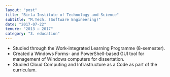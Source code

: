 ```yaml
---
layout: "post"
title: "Birla Institute of Technology and Science"
subtitle: "M.Tech. (Software Engineering)"
date: "2017-07-22"
tenure: "2013 – 2017"
category: "3. education"
---
```


- Studied through the Work-integrated Learning Programme (8-semester).
- Created a Windows Forms- and PowerShell-based GUI tool for management of Windows computers for dissertation.
- Studied Cloud Computing and Infrastructure as a Code as part of the curriculum.
